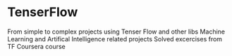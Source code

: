 # TenserFlow
From simple to complex projects using Tenser Flow and other libs
Machine Learning and Artifical Intelligence related projects
Solved excercises from TF Coursera course
